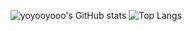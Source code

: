 ![yoyooyooo's GitHub stats](https://github-readme-stats.vercel.app/api?username=yoyooyooo&theme=graywhite&cache_seconds=1800)
![Top Langs](https://github-readme-stats.vercel.app/api/top-langs/?username=yoyooyooo&layout=compact&cache_seconds=1800)
